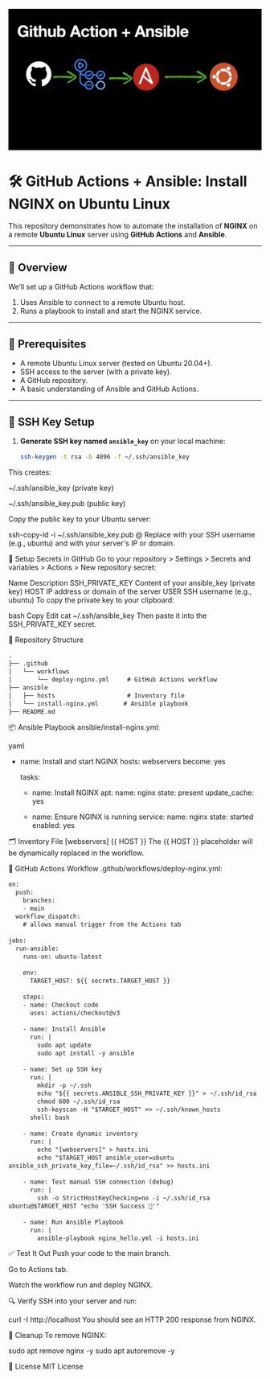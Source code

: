 ![banner](github-action-ansible.png)
# 🛠️ GitHub Actions + Ansible: Install NGINX on Ubuntu Linux

This repository demonstrates how to automate the installation of **NGINX** on a remote **Ubuntu Linux** server using **GitHub Actions** and **Ansible**.

---

## 🧩 Overview

We’ll set up a GitHub Actions workflow that:
1. Uses Ansible to connect to a remote Ubuntu host.
2. Runs a playbook to install and start the NGINX service.

---

## 📝 Prerequisites

- A remote Ubuntu Linux server (tested on Ubuntu 20.04+).
- SSH access to the server (with a private key).
- A GitHub repository.
- A basic understanding of Ansible and GitHub Actions.

---

## 🔑 SSH Key Setup

1. **Generate SSH key named `ansible_key`** on your local machine:

   ```bash
   ssh-keygen -t rsa -b 4096 -f ~/.ssh/ansible_key
This creates:

~/.ssh/ansible_key (private key)

~/.ssh/ansible_key.pub (public key)

Copy the public key to your Ubuntu server:

ssh-copy-id -i ~/.ssh/ansible_key.pub <user>@<host>
Replace <user> with your SSH username (e.g., ubuntu) and <host> with your server's IP or domain.

🔐 Setup Secrets in GitHub
Go to your repository > Settings > Secrets and variables > Actions > New repository secret:

Name	Description
SSH_PRIVATE_KEY	Content of your ansible_key (private key)
HOST	IP address or domain of the server
USER	SSH username (e.g., ubuntu)
To copy the private key to your clipboard:

bash
Copy
Edit
cat ~/.ssh/ansible_key
Then paste it into the SSH_PRIVATE_KEY secret.

📁 Repository Structure
```
.
├── .github
│   └── workflows
│       └── deploy-nginx.yml     # GitHub Actions workflow
├── ansible
│   ├── hosts                    # Inventory file
│   └── install-nginx.yml       # Ansible playbook
├── README.md

```
📦 Ansible Playbook
ansible/install-nginx.yml:

yaml
- name: Install and start NGINX
  hosts: webservers
  become: yes

  tasks:
    - name: Install NGINX
      apt:
        name: nginx
        state: present
        update_cache: yes

    - name: Ensure NGINX is running
      service:
        name: nginx
        state: started
        enabled: yes

🗂️ Inventory File
[webservers]
{{ HOST }}
The {{ HOST }} placeholder will be dynamically replaced in the workflow.

🤖 GitHub Actions Workflow
.github/workflows/deploy-nginx.yml:
```
on:
  push:
    branches:
    - main
  workflow_dispatch:
    # allows manual trigger from the Actions tab

jobs:
  run-ansible:
    runs-on: ubuntu-latest

    env:
      TARGET_HOST: ${{ secrets.TARGET_HOST }}

    steps:
    - name: Checkout code
      uses: actions/checkout@v3

    - name: Install Ansible
      run: |
        sudo apt update
        sudo apt install -y ansible

    - name: Set up SSH key
      run: |
        mkdir -p ~/.ssh
        echo "${{ secrets.ANSIBLE_SSH_PRIVATE_KEY }}" > ~/.ssh/id_rsa
        chmod 600 ~/.ssh/id_rsa
        ssh-keyscan -H "$TARGET_HOST" >> ~/.ssh/known_hosts
      shell: bash

    - name: Create dynamic inventory
      run: |
        echo "[webservers]" > hosts.ini
        echo "$TARGET_HOST ansible_user=ubuntu ansible_ssh_private_key_file=~/.ssh/id_rsa" >> hosts.ini

    - name: Test manual SSH connection (debug)
      run: |
        ssh -o StrictHostKeyChecking=no -i ~/.ssh/id_rsa ubuntu@$TARGET_HOST "echo 'SSH Success 🎉'"

    - name: Run Ansible Playbook
      run: |
        ansible-playbook nginx_hello.yml -i hosts.ini
```

✅ Test It Out
Push your code to the main branch.

Go to Actions tab.

Watch the workflow run and deploy NGINX.

🔍 Verify
SSH into your server and run:

curl -I http://localhost
You should see an HTTP 200 response from NGINX.

🧼 Cleanup
To remove NGINX:

sudo apt remove nginx -y
sudo apt autoremove -y

📄 License
MIT License


